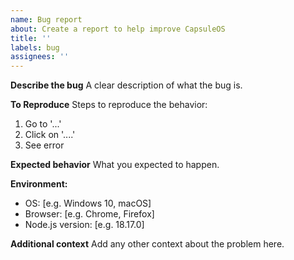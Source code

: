 ```yaml
---
name: Bug report
about: Create a report to help improve CapsuleOS
title: ''
labels: bug
assignees: ''
---
```


**Describe the bug**
A clear description of what the bug is.

**To Reproduce**
Steps to reproduce the behavior:
1. Go to '...'
2. Click on '....'
3. See error

**Expected behavior**
What you expected to happen.

**Environment:**
- OS: [e.g. Windows 10, macOS]
- Browser: [e.g. Chrome, Firefox]
- Node.js version: [e.g. 18.17.0]

**Additional context**
Add any other context about the problem here.